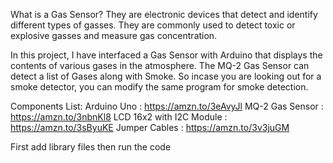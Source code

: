 What is a Gas Sensor?
They are electronic devices that detect and identify different types of gasses. They are commonly used to detect toxic or explosive gasses and measure gas concentration.

In this project, I have interfaced a Gas Sensor with Arduino that displays the contents of various gases in the atmosphere. The MQ-2 Gas Sensor can detect a list of Gases along with Smoke. 
So incase you are looking out for a smoke detector, you can modify the same  program for smoke detection.

Components List: 
Arduino Uno : https://amzn.to/3eAvyJl
MQ-2 Gas Sensor : https://amzn.to/3nbnKl8
LCD 16x2 with I2C Module : https://amzn.to/3sByuKE
Jumper Cables : https://amzn.to/3v3juGM

First add library files
then run the code
